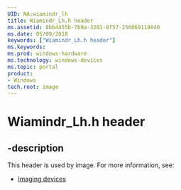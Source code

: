 ```yaml
---
UID: NA:wiamindr_lh
title: Wiamindr_Lh.h header
ms.assetid: 8bb4455b-7b9a-3281-8f57-256069118040
ms.date: 05/09/2018
keywords: ["Wiamindr_Lh.h header"]
ms.keywords: 
ms.prod: windows-hardware
ms.technology: windows-devices
ms.topic: portal
product:
- Windows
tech.root: image
---
```


# Wiamindr_Lh.h header

## -description

This header is used by image. For more information, see:

- [Imaging devices](../_image/index.md)
